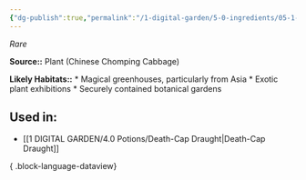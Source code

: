 ```yaml
---
{"dg-publish":true,"permalink":"/1-digital-garden/5-0-ingredients/05-1-plants/chinese-chomping-cabbage/","tags":["ingredient","rare"]}
---
```


*Rare*

**Source::** Plant (Chinese Chomping Cabbage)

**Likely Habitats::** * Magical greenhouses, particularly from Asia * Exotic plant exhibitions * Securely contained botanical gardens

## Used in:

- [[1 DIGITAL GARDEN/4.0 Potions/Death-Cap Draught\|Death-Cap Draught]]

{ .block-language-dataview}

